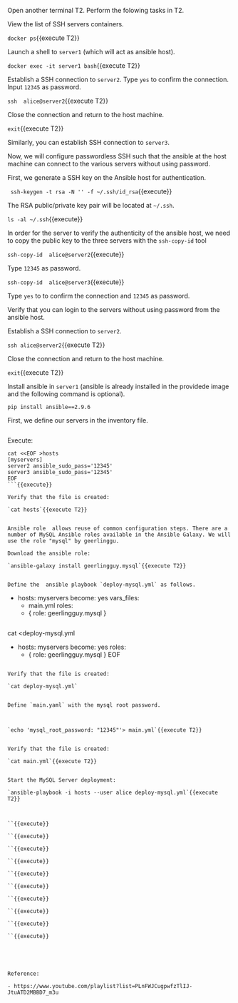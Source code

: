 
Open another terminal T2. Perform the folowing tasks in T2.

View the list of SSH servers containers.

`docker ps`{{execute T2}}

Launch a shell to `server1` (which will act as ansible host).

`docker exec -it server1 bash`{{execute T2}}

Establish a SSH connection to `server2`. 
Type `yes` to confirm the connection.
Input `12345` as password.

`ssh  alice@server2`{{execute T2}}

Close the connection and return to the host machine.

`exit`{{execute T2}}

Similarly, you can establish SSH connection to `server3`.

Now, we will configure passwordless SSH such that the ansible at the host machine can connect to the various servers without using password.

First, we generate a SSH key on the Ansible host for authentication. 

` ssh-keygen -t rsa -N '' -f ~/.ssh/id_rsa`{{execute}}

The RSA public/private key pair will be located at `~/.ssh`.

`ls -al ~/.ssh`{{execute}}

In order for the server to verify the authenticity of the ansible host, we need to copy the public key to the three servers with the `ssh-copy-id` tool

`ssh-copy-id  alice@server2`{{execute}}

Type `12345` as password.

`ssh-copy-id  alice@server3`{{execute}}

Type `yes` to to confirm the connection and `12345` as password.



Verify that you can login to the servers without using password from the ansible host.

Establish a SSH connection to `server2`. 

`ssh alice@server2`{{execute T2}}

Close the connection and return to the host machine.

`exit`{{execute T2}}


Install ansible in `server1` (ansible is already installed in the providede image and the following command is optional).

`pip install ansible==2.9.6`


First, we define our servers in the inventory file.


```
```

Execute:

```
cat <<EOF >hosts
[myservers]
server2 ansible_sudo_pass='12345'
server3 ansible_sudo_pass='12345'
EOF
```{{execute}}

Verify that the file is created:

`cat hosts`{{execute T2}}


Ansible role  allows reuse of common configuration steps. There are a number of MySQL Ansible roles available in the Ansible Galaxy. We will use the role "mysql" by geerlinggu.

Download the ansible role:

`ansible-galaxy install geerlingguy.mysql`{{execute T2}}


Define the  ansible playbook `deploy-mysql.yml` as follows.

```
- hosts: myservers
  become: yes
  vars_files:
    - main.yml
  roles:
    - { role: geerlingguy.mysql }
```

```
cat <<EOF >deploy-mysql.yml
- hosts: myservers
  become: yes
  roles:
    - { role: geerlingguy.mysql }
EOF
```{{execute T2}}

Verify that the file is created:

`cat deploy-mysql.yml`


Define `main.yaml` with the mysql root password.



`echo 'mysql_root_password: "12345"'> main.yml`{{execute T2}}


Verify that the file is created:

`cat main.yml`{{execute T2}}


Start the MySQL Server deployment:

`ansible-playbook -i hosts --user alice deploy-mysql.yml`{{execute T2}}



``{{execute}}

``{{execute}}

``{{execute}}

``{{execute}}

``{{execute}}

``{{execute}}

``{{execute}}

``{{execute}}

``{{execute}}

``{{execute}}





Reference:

- https://www.youtube.com/playlist?list=PLnFWJCugpwfzTlIJ-JtuATD2MBBD7_m3u